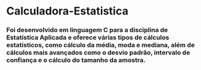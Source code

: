 # Calculadora-Estatistica

<h3>Foi desenvolvido em linguagem C para a disciplina de Estatística Aplicada e oferece várias tipos de cálculos estatísticos, como cálculo da média, moda e mediana, além de cálculos mais avançados como o desvio padrão, intervalo de confiança e o cálculo do tamanho da amostra.</h3>
